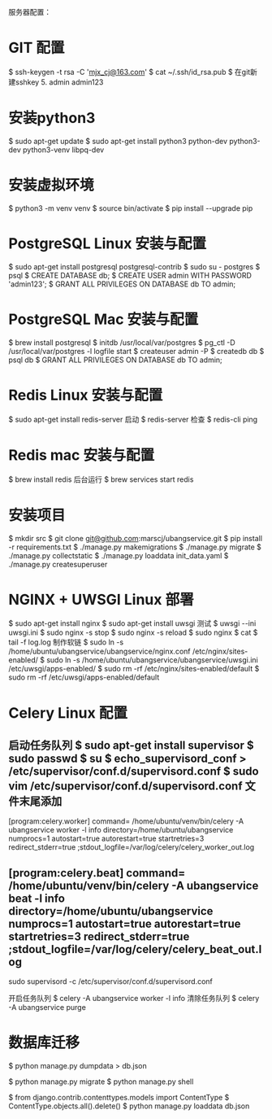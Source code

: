 服务器配置：

# GIT 配置
$ ssh-keygen -t rsa -C 'mjx_cj@163.com'
$ cat ~/.ssh/id_rsa.pub
$ 在git新建sshkey
5. admin admin123

# 安装python3
$ sudo apt-get update
$ sudo apt-get install python3 python-dev python3-dev python3-venv libpq-dev 
<!-- build-essential uwsgi-plugin-python uwsgi-plugin-python3  -->

# 安装虚拟环境
$ python3 -m venv venv
$ source bin/activate
$ pip install --upgrade pip

# PostgreSQL Linux 安装与配置
$ sudo apt-get install postgresql postgresql-contrib
$ sudo su - postgres
$ psql
$ CREATE DATABASE db;
$ CREATE USER admin WITH PASSWORD 'admin123';
$ GRANT ALL PRIVILEGES ON DATABASE db TO admin;
# PostgreSQL Mac 安装与配置
$ brew install postgresql
$ initdb /usr/local/var/postgres
$ pg_ctl -D /usr/local/var/postgres -l logfile start
$ createuser admin -P
$ createdb db
$ psql db
$ GRANT ALL PRIVILEGES ON DATABASE db TO admin;

# Redis Linux 安装与配置
$ sudo apt-get install redis-server
启动
$ redis-server
检查
$ redis-cli ping  
# Redis mac 安装与配置
$ brew install redis
后台运行
$ brew services start redis 

# 安装项目
$ mkdir src
$ git clone git@github.com:marscj/ubangservice.git
$ pip install -r requirements.txt
$ ./manage.py makemigrations
$ ./manage.py migrate
$ ./manage.py collectstatic
$ ./manage.py loaddata init_data.yaml
$ ./manage.py createsuperuser

# NGINX + UWSGI Linux 部署
$ sudo apt-get install nginx
$ sudo apt-get install uwsgi
测试
$ uwsgi --ini uwsgi.ini
$ sudo nginx -s stop
$ sudo nginx -s reload
$ sudo nginx 
$ cat 
$ tail -f log.log
制作软链
$ sudo ln -s /home/ubuntu/ubangservice/ubangservice/nginx.conf /etc/nginx/sites-enabled/
$ sudo ln -s /home/ubuntu/ubangservice/ubangservice/uwsgi.ini /etc/uwsgi/apps-enabled/
$ sudo rm -rf /etc/nginx/sites-enabled/default
$ sudo rm -rf /etc/uwsgi/apps-enabled/default

# Celery Linux 配置
启动任务队列
$ sudo apt-get install supervisor
$ sudo passwd
$ su 
$ echo_supervisord_conf > /etc/supervisor/conf.d/supervisord.conf
$ sudo vim /etc/supervisor/conf.d/supervisord.conf
文件末尾添加
--------------------------------------------------------------------------------
[program:celery.worker]
command= /home/ubuntu/venv/bin/celery -A ubangservice worker -l info
directory=/home/ubuntu/ubangservice
numprocs=1
autostart=true
autorestart=true
startretries=3
redirect_stderr=true
;stdout_logfile=/var/log/celery/celery_worker_out.log

[program:celery.beat]
command= /home/ubuntu/venv/bin/celery -A ubangservice beat -l info
directory=/home/ubuntu/ubangservice
numprocs=1
autostart=true
autorestart=true
startretries=3
redirect_stderr=true
;stdout_logfile=/var/log/celery/celery_beat_out.log
--------------------------------------------------------------------------------

sudo supervisord -c /etc/supervisor/conf.d/supervisord.conf

开启任务队列
$ celery -A ubangservice worker -l info 
清除任务队列
$ celery -A ubangservice purge

# 数据库迁移
$ python manage.py dumpdata > db.json
<!-- Change the database settings to new database such as of MySQL / PostgreSQL. -->
$ python manage.py migrate
$ python manage.py shell 
<!-- Enter the following in the shell -->
$ from django.contrib.contenttypes.models import ContentType
$ ContentType.objects.all().delete()
$ python manage.py loaddata db.json
